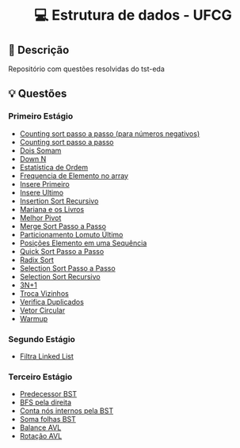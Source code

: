 <h1 align="center">
  <p> 💻 Estrutura de dados - UFCG </p>
</h1>

## 📝 Descrição

Repositório com questões resolvidas do tst-eda

## 💡 Questões

<h3 align="left">Primeiro Estágio</h3>

- [Counting sort passo a passo (para números negativos)](primeiro-estagio/CountingNegativos.java)
- [Counting sort passo a passo](primeiro-estagio/CountingPassoAPasso.java)
- [Dois Somam](primeiro-estagio/DoisSomam.java)
- [Down N](primeiro-estagio/DownN.java)
- [Estatística de Ordem](primeiro-estagio/EstatisticaOrdem.java)
- [Frequencia de Elemento no array](primeiro-estagio/FrequenciaElemento.java)
- [Insere Primeiro](primeiro-estagio/InserePrimeiro.java)
- [Insere Ultimo](primeiro-estagio/InsereUltimo.java)
- [Insertion Sort Recursivo](primeiro-estagio/InsertionRecursivo.java)
- [Mariana e os Livros](primeiro-estagio/MarianaLivros.java)
- [Melhor Pivot](primeiro-estagio/MelhorPivot.java)
- [Merge Sort Passo a Passo](primeiro-estagio/MergePassoAPasso.java)
- [Particionamento Lomuto Último](primeiro-estagio/PartLomutoUltimo.java)
- [Posições Elemento em uma Sequência](primeiro-estagio/PosicoesElemenSeq.java)
- [Quick Sort Passo a Passo](primeiro-estagio/QuickPassoAPasso.java)
- [Radix Sort](primeiro-estagio/RadixSort.java)
- [Selection Sort Passo a Passo](primeiro-estagio/SelectionPassoAPasso.java)
- [Selection Sort Recursivo](primeiro-estagio/SelectionRecursivo.java)
- [3N+1](primeiro-estagio/TresNMaisUm.java)
- [Troca Vizinhos](primeiro-estagio/TrocaVizinhos.java)
- [Verifica Duplicados](primeiro-estagio/VerificaDuplicados.java)
- [Vetor Circular](primeiro-estagio/VetorCircular.java)
- [Warmup](primeiro-estagio/Warmup.java)

<h3 align="left">Segundo Estágio</h3>

- [Filtra Linked List]()

<h3 align="left">Terceiro Estágio</h3>

- [Predecessor BST](terceiro-estagio/PredecessorBST.java)
- [BFS pela direita](terceiro-estagio/BFSFromRight.java)
- [Conta nós internos pela BST](terceiro-estagio/ContaNosInternos.java)
- [Soma folhas BST](terceiro-estagio/SomaFolhas.java)
- [Balance AVL](terceiro-estagio/BalanceAVL.java)
- [Rotação AVL](terceiro-estagio/RotacaoAVL.java)
